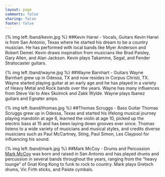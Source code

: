 ```yaml
---
layout: page
comments: false
sharing: false
footer: false
---
```

{% img left /band/kevin.jpg %}
##Kevin Harwi - Vocals, Guitars
Kevin Harwi is from San Antonio, Texas where he started his dream to be a
country musician. He has performed with local bands like Myer Anderson and
Robert Demel.  Kevin draws inspiration from musicians like Brad Paisley, Gary
Allen, and Alan Jackson.  Kevin plays Takamine, Segal, and Fender Stratocaster
guitars.

{% img left /band/wayne.jpg %}
##Wayne Barnhart - Guitars 
Wayne Barnhart grew up in Odessa, TX and now resides in Corpus Christi, TX.
Wayne started playing guitar at an early age and he has played in a variety of
Heavy Metal and Rock bands over the years.  Wayne has many influences from
Steve Vai to Alex Skolnick and Zakk Wylde.  Wayne plays Ibanez guitars and
Egnater amps.

{% img left /band/thomas.jpg %}
##Thomas Scruggs - Bass Guitar
Thomas Scruggs grew up in Odessa, Texas and started his lifelong musical
journey playing mandolin at age 6, learned the violin at age 10, picked up the
electric bass at 15 and has been laying down grooves ever since.  Thomas
listens to a wide variety of musicians and musical styles, and credits diverse
musicians such as Paul McCartney, Sting, Paul Simon, Les Claypool for
influencing his sound.

{% img left /band/mark.jpg %}
##Mark McCoy - Drums and Percussion
[Mark McCoy](http://markmccoy.us "Mark's Blog") was born and raised in San Antonio
and has played drums and percussion in several bands throughout the years,
ranging from the “heavy lounge” of Gnat King Kong to funk to rock to country.
Mark plays Gretsch drums, Vic Firth sticks, and Paiste cymbals. 
